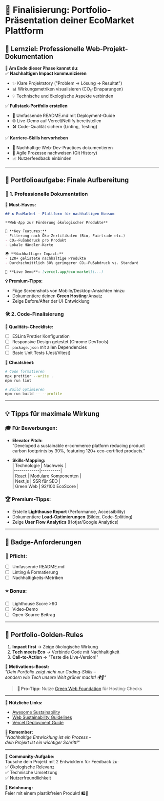 # 🏁 **Finalisierung: Portfolio-Präsentation deiner EcoMarket Plattform**  

## 🎯 **Lernziel: Professionelle Web-Projekt-Dokumentation**  
**🌱 Am Ende dieser Phase kannst du:**  
✅ **Nachhaltigen Impact kommunizieren**  
   - ✨ Klare Projektstory ("Problem → Lösung → Resultat")  
   - 📊 Wirkungsmetriken visualisieren (CO₂-Einsparungen)  
   - 💡 Technische und ökologische Aspekte verbinden  

✅ **Fullstack-Portfolio erstellen**  
   - 📄 Umfassende README.md mit Deployment-Guide  
   - 🌐 Live-Demo auf Vercel/Netlify bereitstellen  
   - 🛠️ Code-Qualität sichern (Linting, Testing)  

✅ **Karriere-Skills hervorheben**  
   - 🌿 Nachhaltige Web-Dev-Practices dokumentieren  
   - 🤝 Agile Prozesse nachweisen (Git History)  
   - 📈 Nutzerfeedback einbinden  

---

## 📂 **Portfolioaufgabe: Finale Aufbereitung**  

### 🎨 **1. Professionelle Dokumentation**  
**📌 Must-Haves:**  
```markdown
## ♻️ EcoMarket - Plattform für nachhaltigen Konsum  

**Web-App zur Förderung ökologischer Produkte**  

🔹 **Key Features:**  
- Filterung nach Öko-Zertifikaten (Bio, Fairtrade etc.)  
- CO₂-Fußabdruck pro Produkt  
- Lokale Händler-Karte  

🌍 **Nachhaltiger Impact:**  
- 120+ gelistete nachhaltige Produkte  
- Durchschnittlich 30% geringerer CO₂-Fußabdruck vs. Standard  

🚀 **Live Demo**: [vercel.app/eco-market](...)  
```

**💡 Premium-Tipps:**  
- Füge Screenshots von Mobile/Desktop-Ansichten hinzu  
- Dokumentiere deinen **Green Hosting**-Ansatz  
- Zeige Before/After der UI-Entwicklung  

### 🛠 **2. Code-Finalisierung**  
**🔧 Qualitäts-Checkliste:**  
- [ ] ESLint/Prettier Konfiguration  
- [ ] Responsive Design getestet (Chrome DevTools)  
- [ ] `package.json` mit allen Dependencies  
- [ ] Basic Unit Tests (Jest/Vitest)  

**📜 Cheatsheet:**  
```bash
# Code formatieren
npx prettier --write .
npm run lint

# Build optimieren
npm run build -- --profile
```

---

## 💡 **Tipps für maximale Wirkung**  

### 🎓 **Für Bewerbungen:**  
- **Elevator Pitch:**  
  "Developed a sustainable e-commerce platform reducing product carbon footprints by 30%, featuring 120+ eco-certified products."  

- **Skills-Mapping:**  
  | Technologie | Nachweis |  
  |-------------|----------|  
  | React | Modulare Komponenten |  
  | Next.js | SSR für SEO |  
  | Green Web | 92/100 EcoScore |  

### 🏆 **Premium-Tipps:**  
- Erstelle **Lighthouse Report** (Performance, Accessibility)  
- Dokumentiere **Load-Optimierungen** (Bilder, Code-Splitting)  
- Zeige **User Flow Analytics** (Hotjar/Google Analytics)  

---

## 🔖 **Badge-Anforderungen**  

### 🏅 **Pflicht:**  
- [ ] Umfassende README.md  
- [ ] Linting & Formatierung  
- [ ] Nachhaltigkeits-Metriken  

### ⭐ **Bonus:**  
- [ ] Lighthouse Score >90  
- [ ] Video-Demo  
- [ ] Open-Source Beitrag  

---

## 🌟 **Portfolio-Golden-Rules**  
1. **Impact first** → Zeige ökologische Wirkung  
2. **Tech meets Eco** → Verbinde Code mit Nachhaltigkeit  
3. **Call-to-Action** → "Teste die Live-Version!"  

**🚀 Motivations-Boost:**  
_"Dein Portfolio zeigt nicht nur Coding-Skills –  
sondern wie Tech unsere Welt grüner macht! 🌍💚"_  

> **🎁 Pro-Tipp:** Nutze [Green Web Foundation](https://www.thegreenwebfoundation.org/) für Hosting-Checks  

---

**🔗 Nützliche Links:**  
- [Awesome Sustainability](https://github.com/Green-Software-Foundation/awesome-sustainability)  
- [Web Sustainability Guidelines](https://w3c.github.io/sustyweb/)  
- [Vercel Deployment Guide](https://vercel.com/docs)  

**🚨 Remember:**  
_"Nachhaltige Entwicklung ist ein Prozess –  
dein Projekt ist ein wichtiger Schritt!"_  

---

💬 **Community-Aufgabe:**  
Tausche dein Projekt mit 2 Entwicklern für Feedback zu:  
✅ Ökologische Relevanz  
✅ Technische Umsetzung  
✅ Nutzerfreundlichkeit  

**🎉 Belohnung:**  
Feier mit einem plastikfreien Produkt! 🛍️🌿